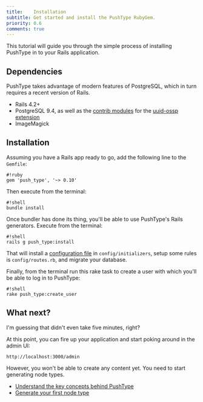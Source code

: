 ```yaml
---
title:    Installation
subtitle: Get started and install the PushType RubyGem.
priority: 0.6
comments: true
---
```


This tutorial will guide you through the simple process of installing PushType in to your Rails application.

## Dependencies

PushType takes advantage of modern features of PostgreSQL, which in turn requires a recent version of Rails.

* Rails 4.2+
* PostgreSQL 9.4, as well as the [contrib modules](https://www.postgresql.org/docs/9.1/static/contrib.html) for the [uuid-ossp extension](https://www.postgresql.org/docs/9.1/static/uuid-ossp.html)
* ImageMagick

## Installation

Assuming you have a Rails app ready to go, add the following line to the `Gemfile`:

    #!ruby
    gem 'push_type', '~> 0.10'

Then execute from the terminal:

    #!shell
    bundle install

Once bundler has done its thing, you'll be able to use PushType's Rails generators. Execute from the terminal:

    #!shell
    rails g push_type:install

That will install a [configuration file](/docs/configuration) in `config/initializers`, setup some rules is `config/routes.rb`, and migrate your database.

Finally, from the terminal run this rake task to create a user with which you'll be able to log in to PushType:

    #!shell
    rake push_type:create_user

## What next?

I'm guessing that didn't even take five minutes, right?

At this point, you can fire up your application and start poking around in the admin UI:

    http://localhost:3000/admin

However, you won't be able to create any content yet. You need to start generating node types.

* [Understand the key concepts behind PushType](/docs/key-concepts)
* [Generate your first node type](/docs/nodes)
